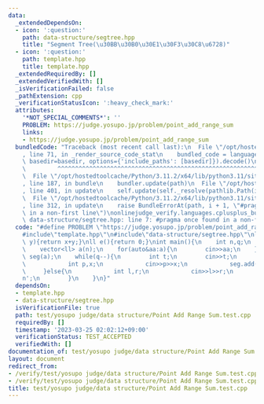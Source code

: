 ```yaml
---
data:
  _extendedDependsOn:
  - icon: ':question:'
    path: data-structure/segtree.hpp
    title: "Segment Tree(\u30BB\u30B0\u30E1\u30F3\u30C8\u6728)"
  - icon: ':question:'
    path: template.hpp
    title: template.hpp
  _extendedRequiredBy: []
  _extendedVerifiedWith: []
  _isVerificationFailed: false
  _pathExtension: cpp
  _verificationStatusIcon: ':heavy_check_mark:'
  attributes:
    '*NOT_SPECIAL_COMMENTS*': ''
    PROBLEM: https://judge.yosupo.jp/problem/point_add_range_sum
    links:
    - https://judge.yosupo.jp/problem/point_add_range_sum
  bundledCode: "Traceback (most recent call last):\n  File \"/opt/hostedtoolcache/Python/3.11.2/x64/lib/python3.11/site-packages/onlinejudge_verify/documentation/build.py\"\
    , line 71, in _render_source_code_stat\n    bundled_code = language.bundle(stat.path,\
    \ basedir=basedir, options={'include_paths': [basedir]}).decode()\n          \
    \         ^^^^^^^^^^^^^^^^^^^^^^^^^^^^^^^^^^^^^^^^^^^^^^^^^^^^^^^^^^^^^^^^^^^^^^^^^^^^^^^^^\n\
    \  File \"/opt/hostedtoolcache/Python/3.11.2/x64/lib/python3.11/site-packages/onlinejudge_verify/languages/cplusplus.py\"\
    , line 187, in bundle\n    bundler.update(path)\n  File \"/opt/hostedtoolcache/Python/3.11.2/x64/lib/python3.11/site-packages/onlinejudge_verify/languages/cplusplus_bundle.py\"\
    , line 401, in update\n    self.update(self._resolve(pathlib.Path(included), included_from=path))\n\
    \  File \"/opt/hostedtoolcache/Python/3.11.2/x64/lib/python3.11/site-packages/onlinejudge_verify/languages/cplusplus_bundle.py\"\
    , line 312, in update\n    raise BundleErrorAt(path, i + 1, \"#pragma once found\
    \ in a non-first line\")\nonlinejudge_verify.languages.cplusplus_bundle.BundleErrorAt:\
    \ data-structure/segtree.hpp: line 7: #pragma once found in a non-first line\n"
  code: "#define PROBLEM \"https://judge.yosupo.jp/problem/point_add_range_sum\"\n\
    #include\"template.hpp\"\n#include\"data-structure/segtree.hpp\"\nll op(ll x,ll\
    \ y){return x+y;}\nll e(){return 0;}\nint main(){\n    int n,q;\n    cin>>n>>q;\n\
    \    vector<ll> a(n);\n    for(auto&aa:a){\n        cin>>aa;\n    }\n\n    segtree<ll,op,e>\
    \ seg(a);\n    while(q--){\n        int t;\n        cin>>t;\n        if(t==0){\n\
    \            int p,x;\n            cin>>p>>x;\n            seg.add(p,x);\n   \
    \     }else{\n            int l,r;\n            cin>>l>>r;\n            cout<<seg.prod(l,r)<<'\\\
    n';\n        }\n    }\n}"
  dependsOn:
  - template.hpp
  - data-structure/segtree.hpp
  isVerificationFile: true
  path: test/yosupo judge/data structure/Point Add Range Sum.test.cpp
  requiredBy: []
  timestamp: '2023-03-25 02:02:12+09:00'
  verificationStatus: TEST_ACCEPTED
  verifiedWith: []
documentation_of: test/yosupo judge/data structure/Point Add Range Sum.test.cpp
layout: document
redirect_from:
- /verify/test/yosupo judge/data structure/Point Add Range Sum.test.cpp
- /verify/test/yosupo judge/data structure/Point Add Range Sum.test.cpp.html
title: test/yosupo judge/data structure/Point Add Range Sum.test.cpp
---
```


